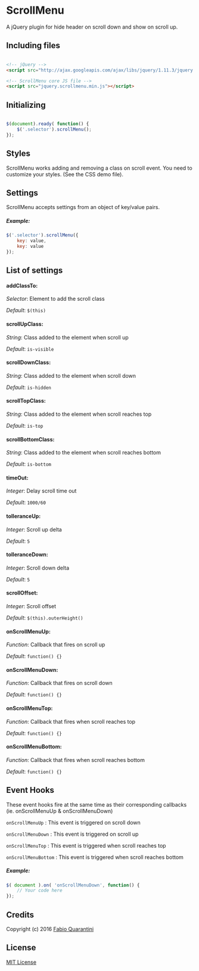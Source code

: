 # ScrollMenu

A jQuery plugin for hide header on scroll down and show on scroll up.

## Including files


```html

<!-- jQuery -->
<script src="http://ajax.googleapis.com/ajax/libs/jquery/1.11.3/jquery.min.js"></script>

<!-- ScrollMenu core JS file -->
<script src="jquery.scrollmenu.min.js"></script>

```

## Initializing

```javascript

$(document).ready( function() {
	$('.selector').scrollMenu();
});

```

## Styles
ScrollMenu works adding and removing a class on scroll event. You need to customize your styles. (See the CSS demo file).

## Settings
ScrollMenu accepts settings from an object of key/value pairs.

##### Example:
```javascript
$('.selector').scrollMenu({
	key: value,
	key: value
});
```

## List of settings

#### addClassTo:
*Selector*: Element to add the scroll class

*Default*: `$(this)`

#### scrollUpClass:
*String*: Class added to the element when scroll up

*Default*: `is-visible`

#### scrollDownClass:
*String*: Class added to the element when scroll down

*Default*: `is-hidden`

#### scrollTopClass:
*String*: Class added to the element when scroll reaches top

*Default*: `is-top`

#### scrollBottomClass:
*String*: Class added to the element when scroll reaches bottom

*Default*: `is-bottom`

#### timeOut:
*Integer*: Delay scroll time out

*Default*: `1000/60`

#### tolleranceUp:
*Integer*: Scroll up delta

*Default*: `5`

#### tolleranceDown:
*Integer*: Scroll down delta

*Default*: `5`

#### scrollOffset:
*Integer*: Scroll offset

*Default*: `$(this).outerHeight()`

#### onScrollMenuUp:
*Function*: Callback that fires on scroll up

*Default*: `function() {}`

#### onScrollMenuDown:
*Function*: Callback that fires on scroll down

*Default*: `function() {}`

#### onScrollMenuTop:
*Function*: Callback that fires when scroll reaches top

*Default*: `function() {}`

#### onScrollMenuBottom:
*Function*: Callback that fires when scroll reaches bottom

*Default*: `function() {}`

## Event Hooks
These event hooks fire at the same time as their corresponding callbacks (ie. onScrollMenuUp & onScrollMenuDown)

`onScrollMenuUp` : This event is triggered on scroll down

`onScrollMenuDown` : This event is triggered on scroll up

`onScrollMenuTop` : This event is triggered when scroll reaches top

`onScrollMenuBottom` : This event is triggered when scroll reaches bottom

##### Example:
```javascript
$( document ).on( 'onScrollMenuDown', function() {
	// Your code here
});
```

## Credits

Copyright (c) 2016 [Fabio Quarantini](http://www.fabioquarantini.com)

## License

[MIT License](http://opensource.org/licenses/MIT)
